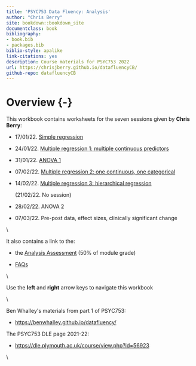 ```yaml
--- 
title: 'PSYC753 Data Fluency: Analysis'
author: "Chris Berry"
site: bookdown::bookdown_site
documentclass: book
bibliography:
- book.bib
- packages.bib
biblio-style: apalike
link-citations: yes
description: Course materials for PSYC753 2022
url: https://chrisjberry.github.io/datafluencyCB/
github-repo: datafluencyCB
---
```


<!--
commented text
commented text
--> 





# Overview {-}


This workbook contains worksheets for the seven sessions given by **Chris Berry**:  

- 17/01/22. [Simple regression](#simple1)
 
- 24/01/22. [Multiple regression 1: multiple continuous predictors](#multiple1)

- 31/01/22. [ANOVA 1](#anova1)

- 07/02/22. [Multiple regression 2: one continuous, one categorical](#multiple2)

- 14/02/22. [Multiple regression 3: hierarchical regression](#multiple3)

  (21/02/22. No session)

- 28/02/22. ANOVA 2

- 07/03/22. Pre-post data, effect sizes, clinically significant change

\

It also contains a link to the:

- the [Analysis Assessment](#assessment2022) (50% of module grade)

- [FAQs](#faqs)


\

Use the **left** and **right** arrow keys to navigate this workbook

\

Ben Whalley's materials from part 1 of PSYC753:

* https://benwhalley.github.io/datafluency/

The PSYC753 DLE page 2021-22:

* https://dle.plymouth.ac.uk/course/view.php?id=56923


\


